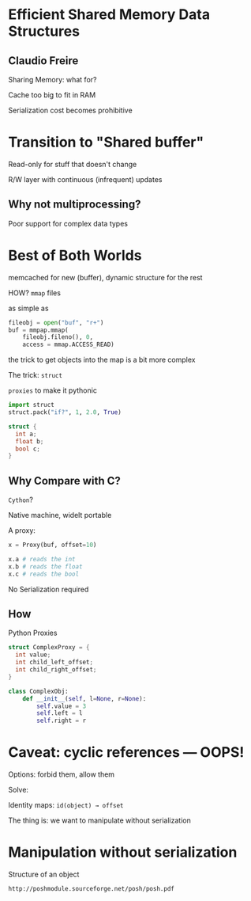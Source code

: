 # Efficient Shared Memory Data Structures
## Claudio Freire

Sharing Memory: what for?

Cache too big to fit in RAM

Serialization cost becomes prohibitive

# Transition to "Shared buffer"

Read-only for stuff that doesn't change

R/W layer with continuous (infrequent) updates

## Why not multiprocessing?

Poor support for complex data types

# Best of Both Worlds

memcached for new (buffer), dynamic structure for the rest


HOW? `mmap` files

as simple as

```python
fileobj = open("buf", "r+")
buf = mmpap.mmap(
    fileobj.fileno(), 0,
    access = mmap.ACCESS_READ)
```

the trick to get objects into the map is a bit more complex

The trick: `struct`

`proxies` to make it pythonic

```python
import struct
struct.pack("if?", 1, 2.0, True)
```

```C
struct {
  int a;
  float b;
  bool c;
}
```

## Why Compare with C?

`Cython`?

Native machine, widelt portable


A proxy:

```python
x = Proxy(buf, offset=10)

x.a # reads the int
x.b # reads the float
x.c # reads the bool
```

No Serialization required

## How

Python Proxies

```C
struct ComplexProxy = {
  int value;
  int child_left_offset;
  int child_right_offset;
}
```

```python
class ComplexObj:
    def __init__(self, l=None, r=None):
        self.value = 3
        self.left = l
        self.right = r
```

# Caveat: cyclic references — OOPS!

Options: forbid them, allow them

Solve:

Identity maps: `id(object) → offset`


The thing is: we want to manipulate without serialization

# Manipulation without serialization

Structure of an object

`http://poshmodule.sourceforge.net/posh/posh.pdf`
